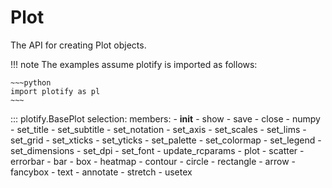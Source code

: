 
# Plot

The API for creating Plot objects.

!!! note
    The examples assume plotify is imported as follows:

    ~~~python
    import plotify as pl
    ~~~

::: plotify.BasePlot
    selection:
      members:
        - __init__
        - show
        - save
        - close
        - numpy
        - set_title
        - set_subtitle
        - set_notation
        - set_axis
        - set_scales
        - set_lims
        - set_grid
        - set_xticks
        - set_yticks
        - set_palette
        - set_colormap
        - set_legend
        - set_dimensions
        - set_dpi
        - set_font
        - update_rcparams
        - plot
        - scatter
        - errorbar
        - bar
        - box
        - heatmap
        - contour
        - circle
        - rectangle
        - arrow
        - fancybox
        - text
        - annotate
        - stretch
        - usetex
